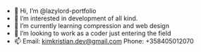 - 👋 Hi, I’m @lazylord-portfolio
- 👀 I’m interested in development of all kind.
- 🌱 I’m currently learning compression and web design
- 💞️ I’m looking to work as a coder just entering the field
- 📫 Email: kimkristian.dev@gmail.com Phone: +358405012070
